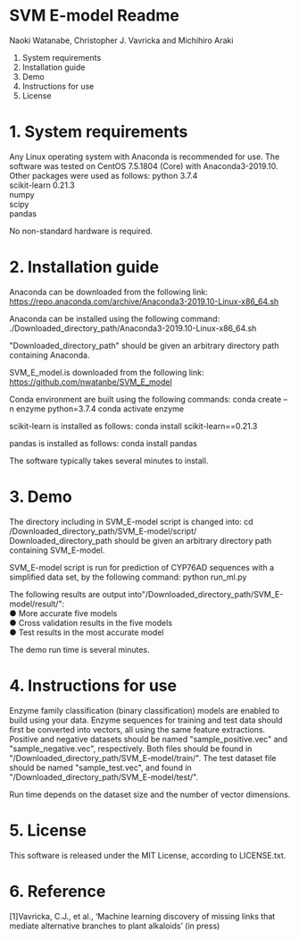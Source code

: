 # SVM E-model Readme
Naoki Watanabe, Christopher J. Vavricka and Michihiro Araki

1.  System requirements
2.  Installation guide
3.  Demo 
4.  Instructions for use
5.  License

# 1.  System requirements
Any Linux operating system with Anaconda is recommended for use.
The software was tested on CentOS 7.5.1804 (Core) with Anaconda3-2019.10.
Other packages were used as follows:
python 3.7.4  
scikit-learn 0.21.3  
numpy  
scipy  
pandas  
  
No non-standard hardware is required.  

# 2.  Installation guide
Anaconda can be downloaded from the following link:
https://repo.anaconda.com/archive/Anaconda3-2019.10-Linux-x86_64.sh

Anaconda can be installed using the following command:
./Downloaded_directory_path/Anaconda3-2019.10-Linux-x86_64.sh

"Downloaded_directory_path" should be given an arbitrary directory path containing Anaconda.

SVM_E_model.is downloaded from the following link: https://github.com/nwatanbe/SVM_E_model

Conda environment are built using the following commands:
conda create –n enzyme python=3.7.4
conda activate enzyme

scikit-learn is installed as follows:
conda install scikit-learn==0.21.3

pandas is installed as follows:
conda install pandas

The software typically takes several minutes to install.

# 3.  Demo 
The directory including in SVM_E-model script is changed into:
cd /Downloaded_directory_path/SVM_E-model/script/
Downloaded_directory_path should be given an arbitrary directory path containing SVM_E-model.

SVM_E-model script is run for prediction of CYP76AD sequences with a simplified data set, by the following command:
python run_ml.py 

The following results are output into"/Downloaded_directory_path/SVM_E-model/result/":  
●	More accurate five models  
●	Cross validation results in the five models  
●	Test results in the most accurate model  

The demo run time is several minutes.

# 4.  Instructions for use
Enzyme family classification (binary classification) models are enabled to build using your data. Enzyme sequences for training and test data should first be converted into vectors, all using the same feature extractions. Positive and negative datasets should be named "sample_positive.vec" and "sample_negative.vec", respectively. Both files should be found in "/Downloaded_directory_path/SVM_E-model/train/". The test dataset file should be  named "sample_test.vec", and found in "/Downloaded_directory_path/SVM_E-model/test/".

Run time depends on the dataset size and the number of vector dimensions.

# 5.  License
This software is released under the MIT License, according to LICENSE.txt.

# 6. Reference
[1]Vavricka, C.J., et al., ‘Machine learning discovery of missing links that mediate alternative branches to plant alkaloids’ (in press)
